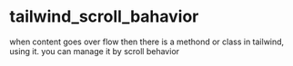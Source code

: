 # tailwind_scroll_bahavior
when content goes over flow then there is a methond or class in tailwind, using it. you can manage it by scroll behavior

